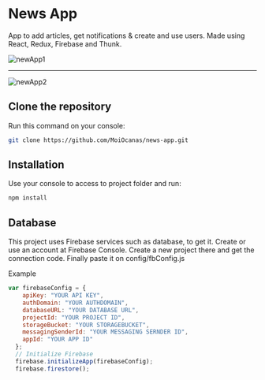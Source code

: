# News App

App to add articles, get notifications & create and use users. Made using React, Redux, Firebase and Thunk.

![newApp1](https://user-images.githubusercontent.com/40370334/79022322-4b9fa380-7b43-11ea-9062-83fdf62ef77b.PNG)

--------

![newApp2](https://user-images.githubusercontent.com/40370334/79022373-63772780-7b43-11ea-8178-9a5c41a41f18.PNG)

## Clone the repository

Run this command on your console:

```bash
git clone https://github.com/MoiOcanas/news-app.git
```

## Installation

Use your console to access to project folder and run:

```bash
npm install
```

## Database

This project uses Firebase services such as database, to get it. Create or use an account at Firebase Console. Create a new project there and get the connection code. Finally paste it on config/fbConfig.js

Example
```javascript
var firebaseConfig = {
    apiKey: "YOUR API KEY",
    authDomain: "YOUR AUTHDOMAIN",
    databaseURL: "YOUR DATABASE URL",
    projectId: "YOUR PROJECT ID",
    storageBucket: "YOUR STORAGEBUCKET",
    messagingSenderId: "YOUR MESSAGING SERNDER ID",
    appId: "YOUR APP ID"
  };
  // Initialize Firebase
  firebase.initializeApp(firebaseConfig);
  firebase.firestore();
```
